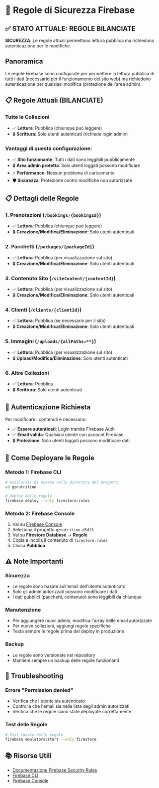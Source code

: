 # 🔐 Regole di Sicurezza Firebase

## ✅ STATO ATTUALE: REGOLE BILANCIATE

**SICUREZZA**: Le regole attuali permettono lettura pubblica ma richiedono autenticazione per le modifiche.

## Panoramica
Le regole Firebase sono configurate per permettere la lettura pubblica di tutti i dati (necessario per il funzionamento del sito web) ma richiedono autenticazione per qualsiasi modifica (protezione dell'area admin).

## 📋 Regole Attuali (BILANCIATE)

### **Tutte le Collezioni**
- ✅ **Lettura**: Pubblica (chiunque può leggere)
- 🔒 **Scrittura**: Solo utenti autenticati (richiede login admin)

### **Vantaggi di questa configurazione:**
- ✅ **Sito funzionante**: Tutti i dati sono leggibili pubblicamente
- 🔒 **Area admin protetta**: Solo utenti loggati possono modificare
- ⚡ **Performance**: Nessun problema di caricamento
- 🛡️ **Sicurezza**: Protezione contro modifiche non autorizzate

## 📋 Dettagli delle Regole

### 1. **Prenotazioni (`/bookings/{bookingId}`)**
- ✅ **Lettura**: Pubblica (chiunque può leggere)
- 🔒 **Creazione/Modifica/Eliminazione**: Solo utenti autenticati

### 2. **Pacchetti (`/packages/{packageId}`)**
- ✅ **Lettura**: Pubblica (per visualizzazione sul sito)
- 🔒 **Creazione/Modifica/Eliminazione**: Solo utenti autenticati

### 3. **Contenuto Sito (`/siteContent/{contentId}`)**
- ✅ **Lettura**: Pubblica (per visualizzazione sul sito)
- 🔒 **Creazione/Modifica/Eliminazione**: Solo utenti autenticati

### 4. **Clienti (`/clients/{clientId}`)**
- ✅ **Lettura**: Pubblica (se necessario per il sito)
- 🔒 **Creazione/Modifica/Eliminazione**: Solo utenti autenticati

### 5. **Immagini (`/uploads/{allPaths=**}`)**
- ✅ **Lettura**: Pubblica (per visualizzazione sul sito)
- 🔒 **Upload/Modifica/Eliminazione**: Solo utenti autenticati

### 6. **Altre Collezioni**
- ✅ **Lettura**: Pubblica
- 🔒 **Scrittura**: Solo utenti autenticati

## 👥 Autenticazione Richiesta

Per modificare i contenuti è necessario:
- ✅ **Essere autenticati**: Login tramite Firebase Auth
- ✅ **Email valida**: Qualsiasi utente con account Firebase
- 🔒 **Protezione**: Solo utenti loggati possono modificare dati

## 🚀 Come Deployare le Regole

### Metodo 1: Firebase CLI
```bash
# Assicurati di essere nella directory del progetto
cd gznutrition

# Deploy delle regole
firebase deploy --only firestore:rules
```

### Metodo 2: Firebase Console
1. Vai su [Firebase Console](https://console.firebase.google.com)
2. Seleziona il progetto `gznutrition-d5d13`
3. Vai su **Firestore Database** → **Regole**
4. Copia e incolla il contenuto di `firestore.rules`
5. Clicca **Pubblica**

## ⚠️ Note Importanti

### Sicurezza
- Le regole sono basate sull'email dell'utente autenticato
- Solo gli admin autorizzati possono modificare i dati
- I dati pubblici (pacchetti, contenuto) sono leggibili da chiunque

### Manutenzione
- Per aggiungere nuovi admin, modifica l'array delle email autorizzate
- Per nuove collezioni, aggiungi regole specifiche
- Testa sempre le regole prima del deploy in produzione

### Backup
- Le regole sono versionate nel repository
- Mantieni sempre un backup delle regole funzionanti

## 🔧 Troubleshooting

### Errore "Permission denied"
- Verifica che l'utente sia autenticato
- Controlla che l'email sia nella lista degli admin autorizzati
- Verifica che le regole siano state deployate correttamente

### Test delle Regole
```bash
# Test locale delle regole
firebase emulators:start --only firestore
```

## 📚 Risorse Utili
- [Documentazione Firebase Security Rules](https://firebase.google.com/docs/firestore/security/get-started)
- [Firebase CLI](https://firebase.google.com/docs/cli)
- [Firebase Console](https://console.firebase.google.com)

